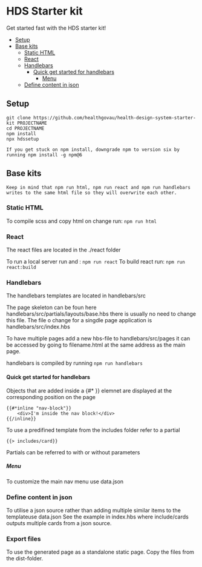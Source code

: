 # HDS Starter kit

Get started fast with the HDS starter kit!

 * [Setup](#setup)
 * [Base kits](#base-kits)
   + [Static HTML](#static-html)
   + [React](#react)
   + [Handlebars](#handlebars)
     - [Quick get started for handlebars](#quick-get-started-for-handlebars)
       * [Menu](#menu)
   + [Define content in json](#define-content-in-json)

## Setup

    git clone https://github.com/healthgovau/health-design-system-starter-kit PROJECTNAME
    cd PROJECTNAME
    npm install
    npx hdssetup

    If you get stuck on npm install, downgrade npm to version six by running npm install -g npm@6

## Base kits

    Keep in mind that npm run html, npm run react and npm run handlebars writes to the same html file so they will overwrite each other.

### Static HTML

To compile scss and copy html on change run: `npm run html`

### React
The react files are located in the ./react folder

To run a local server run and :  `npm run react`
To build react run:        `npm run react:build`

### Handlebars

The handlebars templates are located in handlebars/src

The page skeleton can be foun here handlebars/src/partials/layouts/base.hbs there is usually no need to change this file.
The file o change for a singdle page application is handlebars/src/index.hbs

To have multiple pages add a new hbs-file to handlebars/src/pages it can be accessed by going to filename.html at the same address as the main page.

handlebars is compiled by running `npm run handlebars`

#### Quick get started for handlebars

Objects that are added inside a {#* }} elemnet are displayed at the corresponding position on the page

    {{#*inline "nav-block"}}
        <div>I'm inside the nav block!</div>
    {{/inline}}

To use a predifined template from the includes folder refer to a partial

    {{> includes/card}}

Partials can be referred to with or without parameters

##### Menu

To customize the main nav menu use data.json

### Define content in json

To utilise a json source rather than adding multiple similar items to the templateuse data.json
See the example in index.hbs where include/cards outputs multiple cards from a json source.


### Export files

To use the generated page as a standalone static page. Copy the files from the dist-folder.






